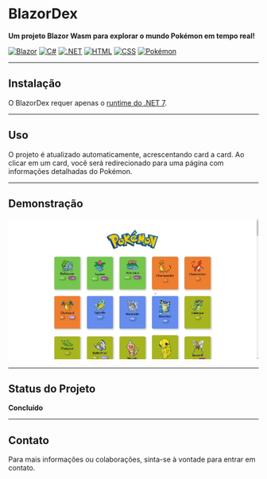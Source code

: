# BlazorDex

**Um projeto Blazor Wasm para explorar o mundo Pokémon em tempo real!**

[![Blazor](https://img.shields.io/badge/-Blazor-512BD4?style=flat&logo=blazor&logoColor=white)](https://dotnet.microsoft.com/apps/aspnet/web-apps/blazor)
[![C#](https://img.shields.io/badge/-C%23-239120?style=flat&logo=c-sharp&logoColor=white)](https://docs.microsoft.com/en-us/dotnet/csharp/)
[![.NET](https://img.shields.io/badge/-.NET-512BD4?style=flat&logo=.net&logoColor=white)](https://dotnet.microsoft.com/)
[![HTML](https://img.shields.io/badge/-HTML-E34F26?style=flat&logo=html5&logoColor=white)](https://developer.mozilla.org/en-US/docs/Web/HTML)
[![CSS](https://img.shields.io/badge/-CSS-1572B6?style=flat&logo=css3&logoColor=white)](https://developer.mozilla.org/en-US/docs/Web/CSS)
[![Pokémon](https://img.shields.io/badge/-Pokémon-ffcc00?style=flat&logo=pokemon&logoColor=black)](https://www.pokemon.com/)

---

## Instalação

O BlazorDex requer apenas o [runtime do .NET 7](https://dotnet.microsoft.com/download/dotnet/7.0).

---

## Uso

O projeto é atualizado automaticamente, acrescentando card a card. Ao clicar em um card, você será redirecionado para uma página com informações detalhadas do Pokémon.

---

## Demonstração

![Veja o BlazorDex em ação](https://github.com/WillieLima/BlazorDex/blob/main/wwwroot/img/BlazorDex-gif.gif)

---

## Status do Projeto

**Concluído**

---

## Contato

Para mais informações ou colaborações, sinta-se à vontade para entrar em contato.

